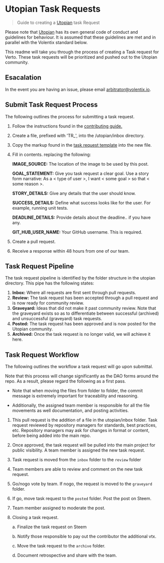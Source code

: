 # Utopian Task Requests

> Guide to creating a [Utopian](https://join.utopian.io/) task Request

Please note that [Utopian](https://join.utopian.io/) has its own general code of conduct and guidelines for behaviour. It is assumed that these guidelines are met and in parallel with the Volentix standard below.

This readme will take you through the process of creating a Task request for Verto. These task requests will be prioritized and pushed out to the Utopian community.

## Esacalation

In the event you are having an issue, please email arbitrator@volentix.io.

## Submit Task Request Process

The following outlines the process for submitting a task request.

1. Follow the instructions found in the [contributing guide.](../.github/CONTRIBUTING.md)
2. Create a file, prefixed with 'TR_', into the /utopian/inbox directory.
3. Copy the markup found in the [task request template](template.md) into the new file.
4. Fill in contents. replacing the following:


   **IMAGE_SOURCE:** The location of the image to be used by this post.

   **GOAL_STATEMENT:** Give you task request a clear goal. Use a story form narrative: As a < type of user >, I want < some goal > so that < some reason >.

   **STORY_DETAILS:** Give any details that the user should know.

   **SUCCESS_DETAILS:** Define what success looks like for the user. For example, running unit tests.

   **DEADLINE_DETAILS:** Provide details about the deadline.. if you have any.

   **GIT_HUB_USER_NAME:** Your GitHub username. This is required.
  
5. Create a pull request.
6. Receive a response within 48 hours from one of our team.

## Task Request Pipeline

The task request pipeline is identified by the folder structure in the utopian directory. This pipe has the following states:

1. **Inbox:** Where all requests are first sent through pull requests.
2. **Review:** The task request has been accepted through a pull request and is now ready for community review.
3. **Graveyard:** Ideas that did not make it past community review. Note that the graveyard exists so as to differentiate between successful (archived) and unsuccessful (graveyard) task requests.
4. **Posted:** The task request has been approved and is now posted for the Utopian community.
5. **Archived:** Once the task request is no longer valid, we will achieve it here.

## Task Request Workflow

The following outlines the workflow a task request will go upon submittal.

Note that this process will change significantly as the DAO forms around the repo. As a result, please regard the following as a first pass.

* Note that when moving the files from folder to folder, the commit message is extremely important for traceability and reasoning.

* Additionally, the assigned team member is responsible for all the file movements as well documentation, and posting activities.

1. This pull request is the addition of a file in the utopian/inbox folder. Task request reviewed by repository managers for standards, best practices, etc. Repository managers may ask for changes in format or content, before being added into the main repo.
2. Once approved, the task request will be pulled into the main project for public visibility. A team member is assigned the new task request.
3. Task request is moved from the `inbox` folder to the `review` folder
4. Team members are able to review and comment on the new task request.
5. Go/nogo vote by team. If nogo, the request is moved to the `graveyard` folder.
6. If go, move task request to the `posted` folder. Post the post on Steem.
7. Team member assigned to moderate the post.
8. Closing a task request.

   a. Finalize the task request on Steem
  
   b. Notify those responsible to pay out the contributor the additional vtx.
  
   c. Move the task request to the `archive` folder.

   d. Document retrospective and share with the team.

